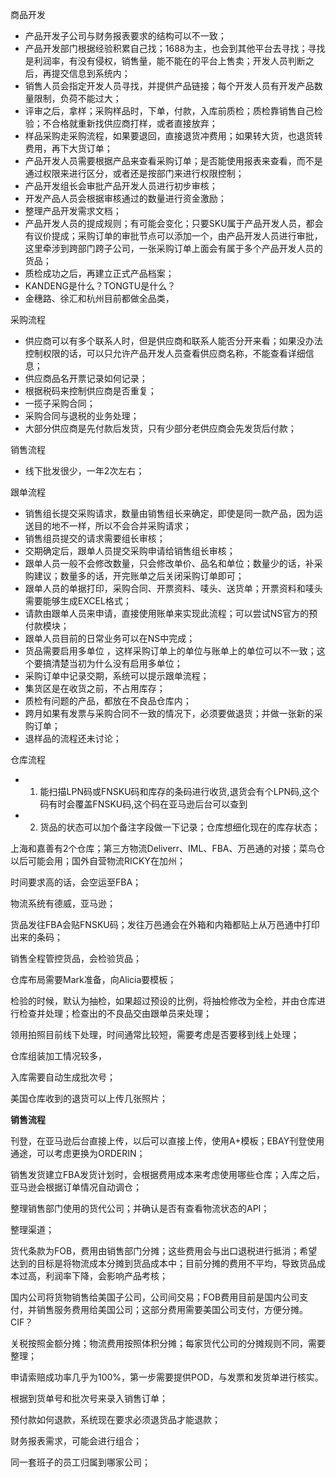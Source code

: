 商品开发

* 产品开发子公司与财务报表要求的结构可以不一致；
* 产品开发部门根据经验积累自己找；1688为主，也会到其他平台去寻找；寻找是利润率，有没有侵权，销售量，能不能在的平台上售卖；开发人员判断之后，再提交信息到系统内；
* 销售人员会指定开发人员寻找，并提供产品链接；每个开发人员有开发产品数量限制，负荷不能过大；
* 评审之后，拿样；采购样品时，下单，付款，入库前质检；质检靠销售自己检验；不合格就重新找供应商打样，或者直接放弃；
* 样品采购走采购流程，如果要退回，直接退货冲费用；如果转大货，也退货转费用，再下大货订单；
* 产品开发人员需要根据产品来查看采购订单；是否能使用报表来查看，而不是通过权限来进行区分，或者还是按部门来进行权限控制；
* 产品开发组长会审批产品开发人员进行初步审核；
* 开发产品人员会根据审核通过的数量进行资金激励；
* 整理产品开发需求文档；
* 产品开发人员的提成规则；有可能会变化；只要SKU属于产品开发人员，都会有议价提成；采购订单的审批节点可以添加一个，由产品开发人员进行审批，这里牵涉到跨部门跨子公司，一张采购订单上面会有属于多个产品开发人员的货品；
* 质检成功之后，再建立正式产品档案；
* KANDENG是什么？TONGTU是什么？
* 金穗路、徐汇和杭州目前都做全品类，



采购流程

* 供应商可以有多个联系人时，但是供应商和联系人能否分开来看；如果没办法控制权限的话，可以只允许产品开发人员查看供应商名称，不能查看详细信息；
* 供应商品名开票记录如何记录；
* 根据税码来控制供应商是否重复；
* 一揽子采购合同；
* 采购合同与退税的业务处理；
* 大部分供应商是先付款后发货，只有少部分老供应商会先发货后付款；



销售流程

* 线下批发很少，一年2次左右；



跟单流程

* 销售组长提交采购请求，数量由销售组长来确定，即使是同一款产品，因为运送目的地不一样，所以不会合并采购请求；
* 销售组员提交的请求需要组长审核；
* 交期确定后，跟单人员提交采购申请给销售组长审核；
* 跟单人员一般不会修改数量，只会修改单价、品名和单位；数量少的话，补采购建议；数量多的话，开完账单之后关闭采购订单即可；
* 跟单人员的单据打印，采购合同、开票资料、唛头、送货单；开票资料和唛头需要能够生成EXCEL格式；
* 请款由跟单人员来申请，直接使用账单来实现此流程；可以尝试NS官方的预付款模块；
* 跟单人员目前的日常业务可以在NS中完成；
* 货品需要启用多单位 ，这样采购订单上的单位与账单上的单位可以不一致；这个要搞清楚当初为什么没有启用多单位；
* 采购订单中记录交期，系统可以提示跟单流程；
* 集货区是在收货之前，不占用库存；
* 质检有问题的产品，都放在不良品仓库内；
* 跨月如果有发票与采购合同不一致的情况下，必须要做退货；并做一张新的采购订单；
* 退样品的流程还未讨论；



仓库流程

* 1) 能扫描LPN码或FNSKU码和库存的条码进行收货,退货会有个LPN码,这个码有时会覆盖FNSKU码,这个码在亚马逊后台可以查到

* 2) 货品的状态可以加个备注字段做一下记录；仓库想细化现在的库存状态；

上海和嘉善有2个仓库；第三方物流Deliverr、IML、FBA、万邑通的对接；菜鸟仓以后可能会用；国外自营物流RICKY在加州；

时间要求高的话，会空运至FBA；

物流系统有德威，亚马逊；

货品发往FBA会贴FNSKU码；发往万邑通会在外箱和内箱都贴上从万邑通中打印出来的条码；

销售全程管控货品，会检验货品；

仓库布局需要Mark准备，向Alicia要模板；

检验的时候，默认为抽检，如果超过预设的比例，将抽检修改为全检，并由仓库进行检查并处理；检查出的不良品交由跟单员来处理；

领用拍照目前线下处理，时间通常比较短，需要考虑是否要移到线上处理；

仓库组装加工情况较多，

入库需要自动生成批次号；

美国仓库收到的退货可以上传几张照片；



**销售流程**

刊登，在亚马逊后台直接上传，以后可以直接上传，使用A+模板；EBAY刊登使用通途，可以考虑更换为ORDERIN；

销售发货建立FBA发货计划时，会根据费用成本来考虑使用哪些仓库；入库之后，亚马逊会根据订单情况自动调仓；

整理销售部门使用的货代公司；并确认是否有查看物流状态的API；

整理渠道；

货代条款为FOB，费用由销售部门分摊；这些费用会与出口退税进行抵消；希望达到的目标是将物流成本分摊到货品成本中；目前分摊的费用不平均，导致货品成本过高，利润率下降，会影响产品考核；

国内公司将货物销售给美国子公司，公司间交易；FOB费用目前是国内公司支付，并销售服务费用给美国公司；这部分费用需要美国公司支付，方便分摊。CIF？

关税按照金额分摊；物流费用按照体积分摊；每家货代公司的分摊规则不同，需要整理；

申请索赔成功率几乎为100%，第一步需要提供POD，与发票和发货单进行核实。

根据到货单号和批次号来录入销售订单；



预付款如何退款，系统现在要求必须退货品才能退款；



财务报表需求，可能会进行组合；

同一套班子的员工归属到哪家公司；

